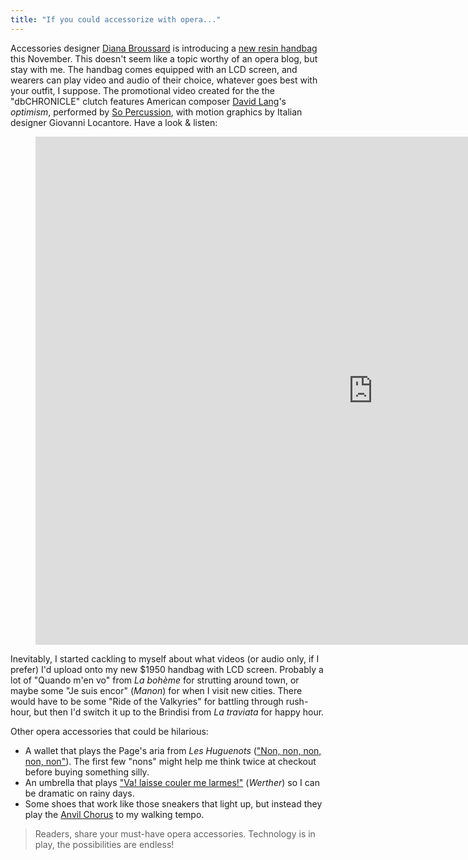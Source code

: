 ```yaml
---
title: "If you could accessorize with opera..."
---
```


Accessories designer [Diana Broussard](http://www.dianabroussard.com/?page=collection) is introducing a [new resin handbag](http://www.gramophone.co.uk/classical-music-news/new-handbag-plays-contemporary-classical-music) this November. This doesn't seem like a topic worthy of an opera blog, but stay with me. The handbag comes equipped with an LCD screen, and wearers can play video and audio of their choice, whatever goes best with your outfit, I suppose. The promotional video created for the the "dbCHRONICLE" clutch features American composer [David Lang](http://www.schmopera.com/in-review-the-whisper-opera/)'s *optimism*, performed by [So Percussion](http://sopercussion.com/), with motion graphics by Italian designer Giovanni Locantore. Have a look & listen:

<figure data-type="video">
<iframe width="1080" height="813" src="https://www.youtube.com/embed/5t6frgCga1U" frameborder="0" allowfullscreen></iframe>
</figure>

Inevitably, I started cackling to myself about what videos (or audio only, if I prefer) I'd upload onto my new $1950 handbag with LCD screen. Probably a lot of "Quando m'en vo" from *La bohème* for strutting around town, or maybe some "Je suis encor" (*Manon*) for when I visit new cities. There would have to be some "Ride of the Valkyries" for battling through rush-hour, but then I'd switch it up to the Brindisi from *La traviata* for happy hour.

Other opera accessories that could be hilarious:

- A wallet that plays the Page's aria from *Les Huguenots* (["Non, non, non, non, non"](https://www.youtube.com/watch?v=VY1vK4GCjKU)). The first few "nons" might help me think twice at checkout before buying something silly.
- An umbrella that plays ["Va! laisse couler me larmes!"](https://www.youtube.com/watch?v=FZ2pr19p828) (*Werther*) so I can be dramatic on rainy days.
- Some shoes that work like those sneakers that light up, but instead they play the [Anvil Chorus](https://www.youtube.com/watch?v=QZN01_pAxro) to my walking tempo.

>Readers, share your must-have opera accessories. Technology is in play, the possibilities are endless!
